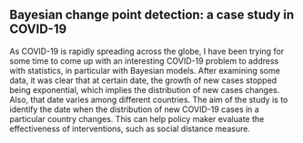 ## Bayesian change point detection: a case study in COVID-19

As COVID-19 is rapidly spreading across the globe, I have been trying for some time to come up with an interesting COVID-19 problem to address with statistics, in particular with Bayesian models. After examining some data, it was clear that at certain date, the growth of new cases stopped being exponential, which implies the distribution of new cases changes. Also, that date varies among different countries. The aim of the study is to identify the date when the distribution of new COVID-19 cases in a particular country changes. This can help policy maker evaluate the effectiveness of interventions, such as social distance measure. 